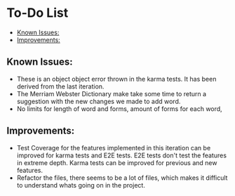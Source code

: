 # To-Do List <!-- omit in toc -->

- [Known Issues:](#known-issues)
- [Improvements:](#improvements)

## Known Issues:
* These is an object object error thrown in the karma tests. It has been derived from the last iteration.
* The Merriam Webster Dictionary make take some time to return a suggestion with the new changes we made to add word.
* No limits for length of word and forms, amount of forms for each word, 

## Improvements:
* Test Coverage for the features implemented in this iteration can be improved for karma tests and E2E tests. E2E tests don't test the features in extreme depth. Karma tests can be improved for previous and new features.
* Refactor the files, there seems to be a lot of files, which makes it difficult to understand whats going on in the project.

